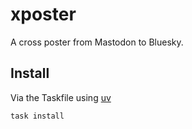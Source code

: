 # xposter

A cross poster from Mastodon to Bluesky.


## Install

Via the Taskfile using [uv](https://github.com/astral-sh/uv)

```bash
task install
```
